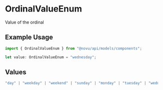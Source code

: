 # OrdinalValueEnum

Value of the ordinal

## Example Usage

```typescript
import { OrdinalValueEnum } from "@novu/api/models/components";

let value: OrdinalValueEnum = "wednesday";
```

## Values

```typescript
"day" | "weekday" | "weekend" | "sunday" | "monday" | "tuesday" | "wednesday" | "thursday" | "friday" | "saturday"
```